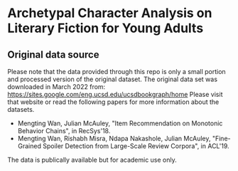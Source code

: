 # Archetypal Character Analysis on Literary Fiction for Young Adults

## Original data source
Please note that the data provided through this repo is only a small portion and processed version of the original dataset.
The original data set was downloaded in March 2022 from: https://sites.google.com/eng.ucsd.edu/ucsdbookgraph/home
Please visit that website or read the following papers for more information about the datasets.
- Mengting Wan, Julian McAuley, "Item Recommendation on Monotonic Behavior Chains", in RecSys'18.
- Mengting Wan, Rishabh Misra, Ndapa Nakashole, Julian McAuley, "Fine-Grained Spoiler Detection from Large-Scale Review Corpora", in ACL'19.

The data is publically available but for academic use only.
